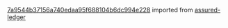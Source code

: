 [7a9544b37156a740edaa95f688104b6dc994e228](https://github.com/insolar/assured-ledger/commit/7a9544b37156a740edaa95f688104b6dc994e228) imported from [assured-ledger](https://github.com/insolar/assured-ledger)
